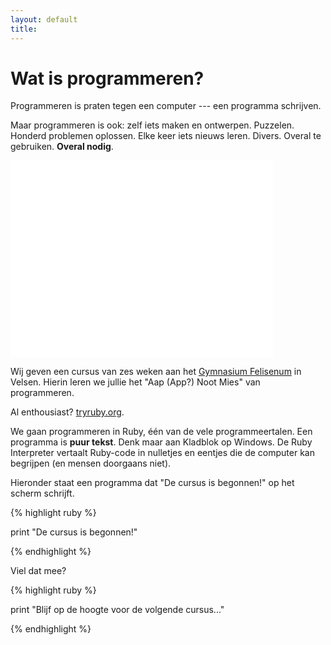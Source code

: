```yaml
---
layout: default
title: 
---
```


# Wat is programmeren?

Programmeren is praten tegen een computer --- een programma schrijven.

Maar programmeren is ook: zelf iets maken en ontwerpen. Puzzelen. Honderd problemen oplossen. Elke keer iets nieuws leren. Divers. Overal te gebruiken. **Overal nodig**.

<p><iframe width="420" height="315" src="//www.youtube.com/embed/dU1xS07N-FA"
  frameborder="0" allowfullscreen="allowfullscreen">  </iframe></p>

Wij geven een cursus van zes weken aan het [Gymnasium Felisenum](http://www.felisenum.nl/) in Velsen. Hierin leren we jullie het "Aap (App?) Noot Mies" van programmeren.

Al enthousiast? <a href="http://tryruby.org/levels/1/challenges/0">tryruby.org</a>.

We gaan programmeren in Ruby, één van de vele programmeertalen. Een programma is **puur tekst**. Denk maar aan Kladblok op Windows. De Ruby Interpreter vertaalt Ruby-code in nulletjes en eentjes die de computer kan begrijpen (en mensen doorgaans niet).

Hieronder staat een programma dat "De cursus is begonnen!" op het scherm schrijft.

{% highlight ruby %}

print "De cursus is begonnen!"

{% endhighlight %}

Viel dat mee?

{% highlight ruby %}

print "Blijf op de hoogte voor de volgende cursus..."

{% endhighlight %}
